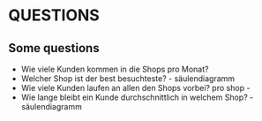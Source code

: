 # QUESTIONS

## Some questions
- Wie viele Kunden kommen in die Shops pro Monat?
- Welcher Shop ist der best besuchteste? - säulendiagramm
- Wie viele Kunden laufen an allen den Shops vorbei? pro shop -
- Wie lange bleibt ein Kunde durchschnittlich in welchem Shop? - säulendiagramm